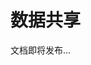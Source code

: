 <!--
 * @Author: shen
 * @Date: 2022-06-07 20:22:42
 * @LastEditors: shen
 * @LastEditTime: 2022-06-08 09:50:10
 * @Description:
-->

# 数据共享

文档即将发布...